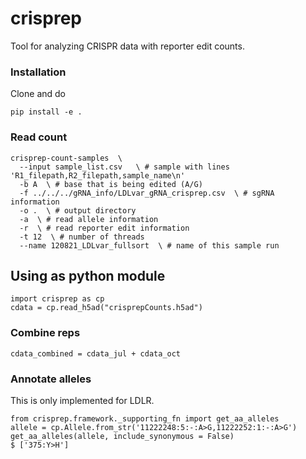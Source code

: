 # crisprep
Tool for analyzing CRISPR data with reporter edit counts.

### Installation
Clone and do 
```
pip install -e .
```

### Read count
```
crisprep-count-samples  \
  --input sample_list.csv   \ # sample with lines 'R1_filepath,R2_filepath,sample_name\n'  
  -b A  \ # base that is being edited (A/G)
  -f ../../../gRNA_info/LDLvar_gRNA_crisprep.csv  \ # sgRNA information 
  -o .  \ # output directory    
  -a  \ # read allele information  
  -r  \ # read reporter edit information  
  -t 12  \ # number of threads  
  --name 120821_LDLvar_fullsort  \ # name of this sample run  
```

## Using as python module
```
import crisprep as cp
cdata = cp.read_h5ad("crisprepCounts.h5ad")
```

### Combine reps
```
cdata_combined = cdata_jul + cdata_oct
```

### Annotate alleles
This is only implemented for LDLR. 
```
from crisprep.framework._supporting_fn import get_aa_alleles
allele = cp.Allele.from_str('11222248:5:-:A>G,11222252:1:-:A>G')
get_aa_alleles(allele, include_synonymous = False)
$ ['375:Y>H']
```
